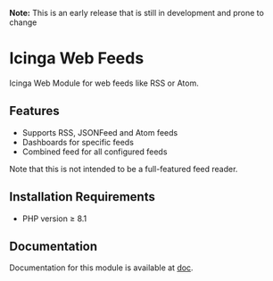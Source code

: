 **Note:** This is an early release that is still in development and prone to change

# Icinga Web Feeds

Icinga Web Module for web feeds like RSS or Atom.

## Features

* Supports RSS, JSONFeed and Atom feeds
* Dashboards for specific feeds
* Combined feed for all configured feeds

Note that this is not intended to be a full-featured feed reader.

## Installation Requirements

* PHP version ≥ 8.1

## Documentation

Documentation for this module is available at [doc](doc/).
